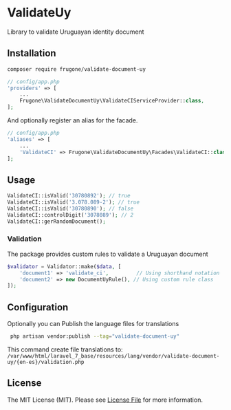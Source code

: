 # ValidateUy

Library to validate Uruguayan identity document

## Installation
``` sh
composer require frugone/validate-document-uy
```

```php
// config/app.php
'providers' => [
    ...
    Frugone\ValidateDocumentUy\ValidateCIServiceProvider::class,
];
```

And optionally register an alias for the facade.

```php
// config/app.php
'aliases' => [
    ...
    'ValidateCI' => Frugone\ValidateDocumentUy\Facades\ValidateCI::class,
];
```

## Usage

```php
ValidateCI::isValid('30780892'); // true
ValidateCI::isValid('3.078.089-2'); // true
ValidateCI::isValid('30780890'); // false
ValidateCI::controlDigit('3078089'); // 2
ValidateCI::gerRandomDocument(); 
```

### Validation 
The package provides custom rules to validate a Uruguayan document
```php
$validator = Validator::make($data, [
    'document1' => 'validate_ci',         // Using shorthand notation
    'document2' => new DocumentUyRule(), // Using custom rule class    
]);
```

## Configuration

Optionally you can Publish the language files for translations

```sh
 php artisan vendor:publish --tag="validate-document-uy"
```

This command create file translations to: `/var/www/html/laravel_7_base/resources/lang/vendor/validate-document-uy/{en-es}/validation.php`

## License

The MIT License (MIT). Please see [License File](LICENSE.md) for more information.
